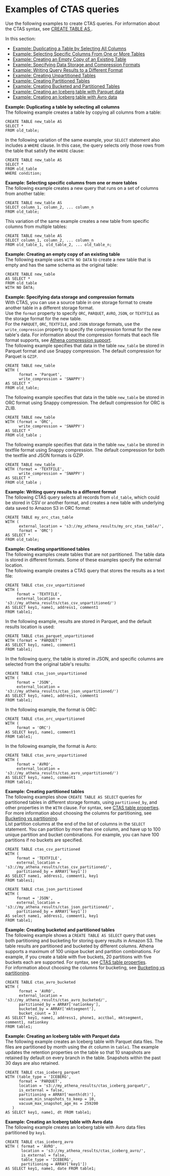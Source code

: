 # Examples of CTAS queries<a name="ctas-examples"></a>

Use the following examples to create CTAS queries\. For information about the CTAS syntax, see [ CREATE TABLE AS ](create-table-as.md)\.

In this section: 
+  [Example: Duplicating a Table by Selecting All Columns](#ctas-example-dupe-table) 
+  [Example: Selecting Specific Columns From One or More Tables](#ctas-example-specify-columns) 
+  [Example: Creating an Empty Copy of an Existing Table](#ctas-example-empty-table) 
+  [Example: Specifying Data Storage and Compression Formats](#ctas-example-compression) 
+  [Example: Writing Query Results to a Different Format](#ctas-example-format) 
+  [Example: Creating Unpartitioned Tables](#ctas-example-unpartitioned) 
+  [Example: Creating Partitioned Tables](#ctas-example-partitioned) 
+  [Example: Creating Bucketed and Partitioned Tables](#ctas-example-bucketed) 
+  [Example: Creating an Iceberg table with Parquet data](#ctas-example-iceberg-parquet) 
+  [Example: Creating an Iceberg table with Avro data](#ctas-example-iceberg-avro) 

**Example: Duplicating a table by selecting all columns**  
The following example creates a table by copying all columns from a table:  

```
CREATE TABLE new_table AS 
SELECT * 
FROM old_table;
```
In the following variation of the same example, your `SELECT` statement also includes a `WHERE` clause\. In this case, the query selects only those rows from the table that satisfy the `WHERE` clause:   

```
CREATE TABLE new_table AS 
SELECT * 
FROM old_table 
WHERE condition;
```

**Example: Selecting specific columns from one or more tables**  
The following example creates a new query that runs on a set of columns from another table:  

```
CREATE TABLE new_table AS 
SELECT column_1, column_2, ... column_n 
FROM old_table;
```
This variation of the same example creates a new table from specific columns from multiple tables:   

```
CREATE TABLE new_table AS
SELECT column_1, column_2, ... column_n 
FROM old_table_1, old_table_2, ... old_table_n;
```

**Example: Creating an empty copy of an existing table**  
The following example uses `WITH NO DATA` to create a new table that is empty and has the same schema as the original table:  

```
CREATE TABLE new_table 
AS SELECT * 
FROM old_table
WITH NO DATA;
```

**Example: Specifying data storage and compression formats**  
With CTAS, you can use a source table in one storage format to create another table in a different storage format\.   
Use the `format` property to specify `ORC`, `PARQUET`, `AVRO`, `JSON`, or `TEXTFILE` as the storage format for the new table\.   
For the `PARQUET`, `ORC`, `TEXTFILE`, and `JSON` storage formats, use the `write_compression` property to specify the compression format for the new table's data\. For information about the compression formats that each file format supports, see [Athena compression support](compression-formats.md)\.  
The following example specifies that data in the table `new_table` be stored in Parquet format and use Snappy compression\. The default compression for Parquet is `GZIP`\.  

```
CREATE TABLE new_table
WITH (
      format = 'Parquet',
      write_compression = 'SNAPPY')
AS SELECT *
FROM old_table;
```
The following example specifies that data in the table `new_table` be stored in ORC format using Snappy compression\. The default compression for ORC is ZLIB\.  

```
CREATE TABLE new_table
WITH (format = 'ORC',
      write_compression = 'SNAPPY')
AS SELECT *
FROM old_table ;
```
The following example specifies that data in the table `new_table` be stored in textfile format using Snappy compression\. The default compression for both the textfile and JSON formats is GZIP\.  

```
CREATE TABLE new_table
WITH (format = 'TEXTFILE',
      write_compression = 'SNAPPY')
AS SELECT *
FROM old_table ;
```

**Example: Writing query results to a different format**  
The following CTAS query selects all records from `old_table`, which could be stored in CSV or another format, and creates a new table with underlying data saved to Amazon S3 in ORC format:   

```
CREATE TABLE my_orc_ctas_table
WITH (
      external_location = 's3://my_athena_results/my_orc_stas_table/',
      format = 'ORC')
AS SELECT * 
FROM old_table;
```

**Example: Creating unpartitioned tables**  
The following examples create tables that are not partitioned\. The table data is stored in different formats\. Some of these examples specify the external location\.   
The following example creates a CTAS query that stores the results as a text file:  

```
CREATE TABLE ctas_csv_unpartitioned 
WITH (
     format = 'TEXTFILE', 
     external_location = 's3://my_athena_results/ctas_csv_unpartitioned/') 
AS SELECT key1, name1, address1, comment1
FROM table1;
```
In the following example, results are stored in Parquet, and the default results location is used:  

```
CREATE TABLE ctas_parquet_unpartitioned 
WITH (format = 'PARQUET') 
AS SELECT key1, name1, comment1
FROM table1;
```
In the following query, the table is stored in JSON, and specific columns are selected from the original table's results:  

```
CREATE TABLE ctas_json_unpartitioned 
WITH (
     format = 'JSON',  
     external_location = 's3://my_athena_results/ctas_json_unpartitioned/') 
AS SELECT key1, name1, address1, comment1
FROM table1;
```
In the following example, the format is ORC:  

```
CREATE TABLE ctas_orc_unpartitioned 
WITH (
     format = 'ORC') 
AS SELECT key1, name1, comment1 
FROM table1;
```
In the following example, the format is Avro:  

```
CREATE TABLE ctas_avro_unpartitioned 
WITH (
     format = 'AVRO', 
     external_location = 's3://my_athena_results/ctas_avro_unpartitioned/') 
AS SELECT key1, name1, comment1
FROM table1;
```

**Example: Creating partitioned tables**  
The following examples show `CREATE TABLE AS SELECT` queries for partitioned tables in different storage formats, using `partitioned_by`, and other properties in the `WITH` clause\. For syntax, see [CTAS table properties](create-table-as.md#ctas-table-properties)\. For more information about choosing the columns for partitioning, see [Bucketing vs partitioning](ctas-bucketing-vs-partitioning.md)\.  
List partition columns at the end of the list of columns in the `SELECT` statement\. You can partition by more than one column, and have up to 100 unique partition and bucket combinations\. For example, you can have 100 partitions if no buckets are specified\.

```
CREATE TABLE ctas_csv_partitioned 
WITH (
     format = 'TEXTFILE',  
     external_location = 's3://my_athena_results/ctas_csv_partitioned/', 
     partitioned_by = ARRAY['key1']) 
AS SELECT name1, address1, comment1, key1
FROM tables1;
```

```
CREATE TABLE ctas_json_partitioned 
WITH (
     format = 'JSON', 
     external_location = 's3://my_athena_results/ctas_json_partitioned/', 
     partitioned_by = ARRAY['key1']) 
AS select name1, address1, comment1, key1 
FROM table1;
```

**Example: Creating bucketed and partitioned tables**  
The following example shows a `CREATE TABLE AS SELECT` query that uses both partitioning and bucketing for storing query results in Amazon S3\. The table results are partitioned and bucketed by different columns\. Athena supports a maximum of 100 unique bucket and partition combinations\. For example, if you create a table with five buckets, 20 partitions with five buckets each are supported\. For syntax, see [CTAS table properties](create-table-as.md#ctas-table-properties)\.  
For information about choosing the columns for bucketing, see [Bucketing vs partitioning](ctas-bucketing-vs-partitioning.md)\.  

```
CREATE TABLE ctas_avro_bucketed 
WITH (
      format = 'AVRO', 
      external_location = 's3://my_athena_results/ctas_avro_bucketed/', 
      partitioned_by = ARRAY['nationkey'], 
      bucketed_by = ARRAY['mktsegment'], 
      bucket_count = 3) 
AS SELECT key1, name1, address1, phone1, acctbal, mktsegment, comment1, nationkey 
FROM table1;
```

**Example: Creating an Iceberg table with Parquet data**  
The following example creates an Iceberg table with Parquet data files\. The files are partitioned by month using the `dt` column in `table1`\. The example updates the retention properties on the table so that 10 snapshots are retained by default on every branch in the table\. Snapshots within the past 30 days are also retained\.  
  

```
CREATE TABLE ctas_iceberg_parquet
WITH (table_type = 'ICEBERG',
      format = 'PARQUET', 
      location = 's3://my_athena_results/ctas_iceberg_parquet/', 
      is_external = false,
      partitioning = ARRAY['month(dt)'],
      vacuum_min_snapshots_to_keep = 10,
      vacuum_max_snapshot_age_ms = 259200
   ) 
AS SELECT key1, name1, dt FROM table1;
```

**Example: Creating an Iceberg table with Avro data**  
The following example creates an Iceberg table with Avro data files partitioned by `key1`\.  

```
CREATE TABLE ctas_iceberg_avro
WITH ( format = 'AVRO', 
       location = 's3://my_athena_results/ctas_iceberg_avro/', 
       is_external = false,
       table_type = 'ICEBERG',
       partitioning = ARRAY['key1']) 
AS SELECT key1, name1, date FROM table1;
```